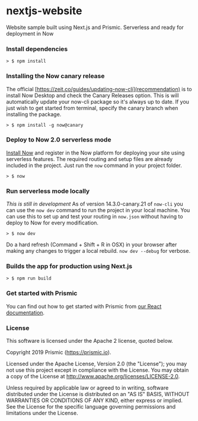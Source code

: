 # nextjs-website
Website sample built using Next.js and Prismic. Serverless and ready for deployment in Now

### Install dependencies
```
> $ npm install
```

### Installing the Now canary release
The official [https://zeit.co/guides/updating-now-cli](recommendation) is to install Now Desktop and check the Canary Releases option. This is will automatically update your now-cli package so it's always up to date.
If you just wish to get started from terminal, specify the canary branch when installing the package.
```
> $ npm install -g now@canary
```

### Deploy to Now 2.0 serverless mode
[Install Now](https://zeit.co/download) and register in the Now platform for deploying your site using serverless features. The required routing and setup files are already included in the project. Just run the `now` command in your project folder.
```
> $ now
```

### Run serverless mode locally
_This is still in development_ As of version 14.3.0-canary.21 of `now-cli` you can use the `now dev` command to run the project in your local machine. You can use this to set up and test your routing in `now.json` without having to deploy to Now for every modification.
```
> $ now dev
```
Do a hard refresh (Command + Shift + R in OSX) in your browser after making any changes to trigger a local rebuild. `now dev --debug` for verbose.

### Builds the app for production using Next.js
```
> $ npm run build
```

### Get started with Prismic

You can find out how to get started with Prismic from [our React documentation](https://prismic.io/docs/reactjs/getting-started/getting-started-from-scratch).

### License

This software is licensed under the Apache 2 license, quoted below.

Copyright 2019 Prismic (https://prismic.io).

Licensed under the Apache License, Version 2.0 (the "License"); you may not use this project except in compliance with the License. You may obtain a copy of the License at http://www.apache.org/licenses/LICENSE-2.0.

Unless required by applicable law or agreed to in writing, software distributed under the License is distributed on an "AS IS" BASIS, WITHOUT WARRANTIES OR CONDITIONS OF ANY KIND, either express or implied. See the License for the specific language governing permissions and limitations under the License.